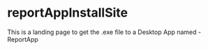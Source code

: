 # reportAppInstallSite
This is a landing page to get the .exe file to a Desktop App named - ReportApp
